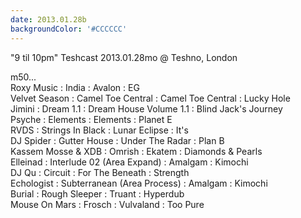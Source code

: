 ```yaml
---
date: 2013.01.28b
backgroundColor: '#CCCCCC'
---
```


"9 til 10pm" Teshcast 2013.01.28mo @ Teshno, London  

m50...  
Roxy Music : India : Avalon : EG  
Velvet Season : Camel Toe Central : Camel Toe Central : Lucky Hole  
Jimini : Dream 1.1 : Dream House Volume 1.1 : Blind Jack's Journey  
Psyche : Elements : Elements : Planet E  
RVDS : Strings In Black : Lunar Eclipse : It's  
DJ Spider : Gutter House : Under The Radar : Plan B  
Kassem Mosse & XDB : Omrish : Ekatem : Diamonds & Pearls  
Elleinad : Interlude 02 (Area Expand) : Amalgam : Kimochi  
DJ Qu : Circuit : For The Beneath : Strength  
Echologist : Subterranean (Area Process) : Amalgam : Kimochi  
Burial : Rough Sleeper : Truant : Hyperdub  
Mouse On Mars : Frosch : Vulvaland : Too Pure